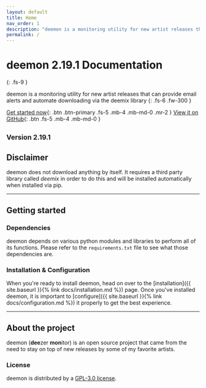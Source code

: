 ```yaml
---
layout: default
title: Home
nav_order: 1
description: "deemon is a monitoring utility for new artist releases that can provide email alerts and automate downloading via the deemix library"
permalink: /
---
```


# deemon 2.19.1 Documentation
{: .fs-9 }

deemon is a monitoring utility for new artist releases that can provide email alerts and automate downloading via the deemix library
{: .fs-6 .fw-300 }

[Get started now](#getting-started){: .btn .btn-primary .fs-5 .mb-4 .mb-md-0 .mr-2 } [View it on GitHub](https://github.com/digitalec/deemon){: .btn .fs-5 .mb-4 .mb-md-0 }

<small>Version 2.19.1</small>
---

## Disclaimer

deemon does not download anything by itself. It requires a third party library 
called *deemix* in order to do this and will be installed automatically when 
installed via pip.

---

## Getting started

### Dependencies

deemon depends on various python modules and libraries to perform all of its functions. Please refer to the `requirements.txt` file to see what those dependencies are.

### Installation & Configuration

When you're ready to install deemon, head on over to the 
[installation]({{ site.baseurl }}{% link docs/installation.md %}) page. Once 
you've installed deemon, it is important to 
[configure]({{ site.baseurl }}{% link docs/configuration.md %}) it properly to 
get the best experience.


---

## About the project

deemon (**dee**zer **mon**itor) is an open source project that came from the need to stay on top of new 
releases by some of my favorite artists.

### License

deemon is distributed by a [GPL-3.0 license](https://github.com/digitalec/deemon/blob/main/LICENSE).
